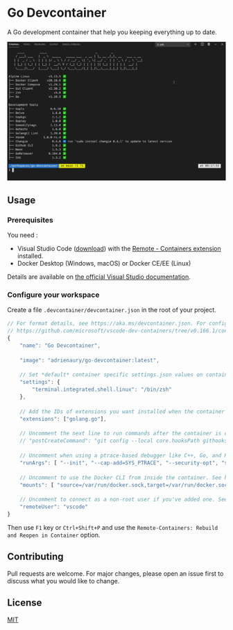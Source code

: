 # Go Devcontainer

A Go development container that help you keeping everything up to date.

![Demo](demo.gif)

## Usage

### Prerequisites

You need :
- Visual Studio Code ([download](https://code.visualstudio.com/)) with the [Remote - Containers extension](https://marketplace.visualstudio.com/items?itemName=ms-vscode-remote.remote-containers) installed.
- Docker Desktop (Windows, macOS) or Docker CE/EE (Linux)

Details are available on [the official Visual Studio documentation](https://code.visualstudio.com/docs/remote/containers#_getting-started).

### Configure your workspace

Create a file `.devcontainer/devcontainer.json` in the root of your project.

```javascript
// For format details, see https://aka.ms/devcontainer.json. For config options, see the README at:
// https://github.com/microsoft/vscode-dev-containers/tree/v0.166.1/containers/docker-existing-dockerfile
{
	"name": "Go Devcontainer",

	"image": "adrienaury/go-devcontainer:latest",

	// Set *default* container specific settings.json values on container create.
	"settings": { 
		"terminal.integrated.shell.linux": "/bin/zsh"
	},

	// Add the IDs of extensions you want installed when the container is created.
	"extensions": ["golang.go"],

	// Uncomment the next line to run commands after the container is created.
	// "postCreateCommand": "git config --local core.hooksPath githooks",

	// Uncomment when using a ptrace-based debugger like C++, Go, and Rust
	"runArgs": [ "--init", "--cap-add=SYS_PTRACE", "--security-opt", "seccomp=unconfined" ],

	// Uncomment to use the Docker CLI from inside the container. See https://aka.ms/vscode-remote/samples/docker-from-docker.
	"mounts": [ "source=/var/run/docker.sock,target=/var/run/docker.sock,type=bind" ],

	// Uncomment to connect as a non-root user if you've added one. See https://aka.ms/vscode-remote/containers/non-root.
	"remoteUser": "vscode"
}
```

Then use `F1` key or `Ctrl+Shift+P` and use the `Remote-Containers: Rebuild and Reopen in Container` option.

## Contributing

Pull requests are welcome. For major changes, please open an issue first to discuss what you would like to change.

## License

[MIT](https://choosealicense.com/licenses/mit/)
